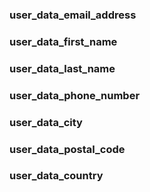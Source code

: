 


### user_data_email_address
### user_data_first_name
### user_data_last_name
### user_data_phone_number
### user_data_city
### user_data_postal_code
### user_data_country
